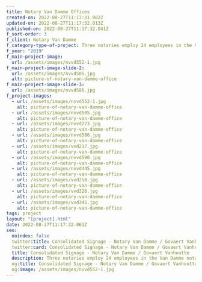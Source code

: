 ```yaml
---
title: Notary Van Damme Offices
created-on: 2022-08-27T11:17:31.982Z
updated-on: 2022-08-27T11:17:32.013Z
published-on: 2022-08-27T11:17:32.041Z
f_sort-order: 3
f_client: Notary Van Damme
f_category-type-of-project: Three notaries employ 24 employees in the Van Damme notary in Bruges.
f_year: "2019"
f_main-project-image:
  url: /assets/images/nvvd552-1.jpg
f_main-project-image-slide-2:
  url: /assets/images/nvvd505.jpg
  alt: picture-of-notary-van-damme-office
f_main-project-image-slide-3:
  url: /assets/images/nvvd586.jpg
f_project-images:
  - url: /assets/images/nvvd552-1.jpg
    alt: picture-of-notary-van-damme-office
  - url: /assets/images/nvvd505.jpg
    alt: picture-of-notary-van-damme-office
  - url: /assets/images/nvvd273.jpg
    alt: picture-of-notary-van-damme-office
  - url: /assets/images/nvvd586.jpg
    alt: picture-of-notary-van-damme-office
  - url: /assets/images/vvd217.jpg
    alt: picture-of-notary-van-damme-office
  - url: /assets/images/nvvd590.jpg
    alt: picture-of-notary-van-damme-office
  - url: /assets/images/nvvd445.jpg
    alt: picture-of-notary-van-damme-office
  - url: /assets/images/vvd258.jpg
    alt: picture-of-notary-van-damme-office
  - url: /assets/images/vvd326.jpg
    alt: picture-of-notary-van-damme-office
  - url: /assets/images/vvd345.jpg
    alt: picture-of-notary-van-damme-office
tags: project
layout: "[project].html"
date: 2022-08-27T11:17:32.061Z
seo:
  noindex: false
  twitter:title: Consolidated Signage - Notary Van Damme / Govaert Vanhoutte
  twitter:card: Consolidated Signage - Notary Van Damme / Govaert Vanhoutte
  title: Consolidated Signage - Notary Van Damme / Govaert Vanhoutte
  description: Three notaries employ 24 employees in the Van Damme notary in Bruges.
  og:title: Consolidated Signage - Notary Van Damme / Govaert Vanhoutte
  og:image: /assets/images/nvvd552-1.jpg
---
```

